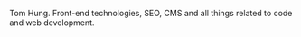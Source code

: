 <!--t code t-->
<!--d Tom Hung. Front-end technologies, SEO, CMS and all things related to code and web development. d-->

Tom Hung. Front-end technologies, SEO, CMS and all things related to code and web development.